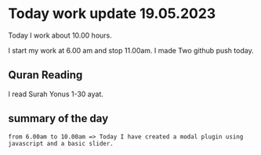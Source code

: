 # Today work update 19.05.2023

Today I work about 10.00 hours.

I start my work at 6.00 am and stop 11.00am.
I made Two github push today.

## Quran Reading

I read Surah Yonus 1-30 ayat.

## summary of the day

    from 6.00am to 10.00am => Today I have created a modal plugin using javascript and a basic slider.
